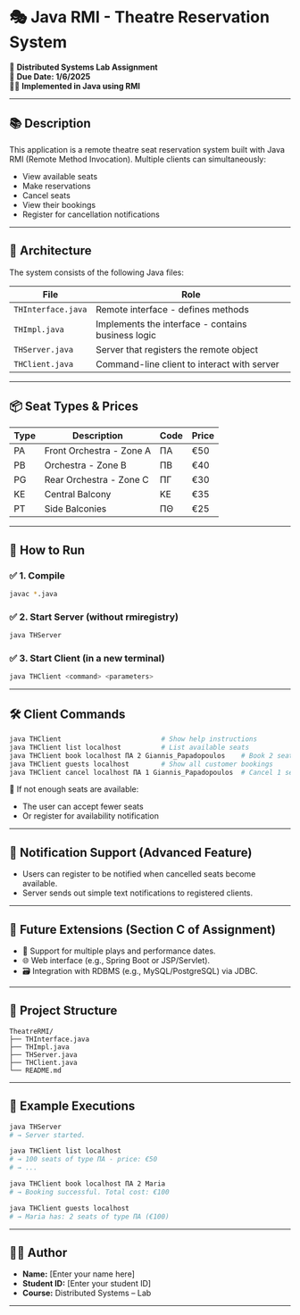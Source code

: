 # 🎭 Java RMI - Theatre Reservation System

📌 **Distributed Systems Lab Assignment**  
📅 **Due Date: 1/6/2025**  
👨‍💻 **Implemented in Java using RMI**

---

## 📚 Description

This application is a remote theatre seat reservation system built with Java RMI (Remote Method Invocation). Multiple clients can simultaneously:

- View available seats
- Make reservations
- Cancel seats
- View their bookings
- Register for cancellation notifications

---

## 🧩 Architecture

The system consists of the following Java files:

| File | Role |
|------|------|
| `THInterface.java` | Remote interface - defines methods |
| `THImpl.java` | Implements the interface - contains business logic |
| `THServer.java` | Server that registers the remote object |
| `THClient.java` | Command-line client to interact with server |

---

## 📦 Seat Types & Prices

| Type | Description | Code | Price |
|------|-------------|------|-------|
| PA | Front Orchestra - Zone A | ΠΑ | €50 |
| PB | Orchestra - Zone B | ΠΒ | €40 |
| PG | Rear Orchestra - Zone C | ΠΓ | €30 |
| KE | Central Balcony | ΚΕ | €35 |
| PT | Side Balconies | ΠΘ | €25 |

---

## 🚀 How to Run

### ✅ 1. Compile

```bash
javac *.java
```

### ✅ 2. Start Server (without rmiregistry)

```bash
java THServer
```

### ✅ 3. Start Client (in a new terminal)

```bash
java THClient <command> <parameters>
```

---

## 🛠️ Client Commands

```bash
java THClient                         # Show help instructions
java THClient list localhost          # List available seats
java THClient book localhost ΠΑ 2 Giannis_Papadopoulos    # Book 2 seats of type ΠΑ
java THClient guests localhost        # Show all customer bookings
java THClient cancel localhost ΠΑ 1 Giannis_Papadopoulos  # Cancel 1 seat
```

📌 If not enough seats are available:
- The user can accept fewer seats
- Or register for availability notification

---

## 🔔 Notification Support (Advanced Feature)

- Users can register to be notified when cancelled seats become available.
- Server sends out simple text notifications to registered clients.

---

## 🔮 Future Extensions (Section C of Assignment)

- 📅 Support for multiple plays and performance dates.
- 🌐 Web interface (e.g., Spring Boot or JSP/Servlet).
- 🗃️ Integration with RDBMS (e.g., MySQL/PostgreSQL) via JDBC.

---

## 📁 Project Structure

```
TheatreRMI/
├── THInterface.java
├── THImpl.java
├── THServer.java
├── THClient.java
└── README.md
```

---

## 🧪 Example Executions

```bash
java THServer
# → Server started.

java THClient list localhost
# → 100 seats of type ΠΑ - price: €50
# → ...

java THClient book localhost ΠΑ 2 Maria
# → Booking successful. Total cost: €100

java THClient guests localhost
# → Maria has: 2 seats of type ΠΑ (€100)
```

---

## 👨‍💻 Author

- **Name:** [Enter your name here]
- **Student ID:** [Enter your student ID]
- **Course:** Distributed Systems – Lab

---
